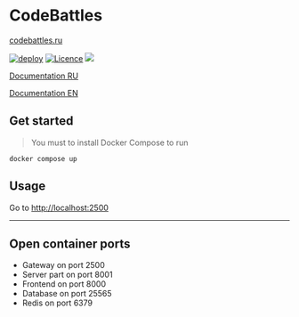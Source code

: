 # CodeBattles
[codebattles.ru](codebattles.ru)

[![deploy](https://github.com/doctorixx/CodeBattles/actions/workflows/deploy.yml/badge.svg?branch=master)](https://github.com/doctorixx/CodeBattles/actions/workflows/deploy.yml)
[![Licence](https://img.shields.io/github/license/CodeBattles-nn/CodeBattles?style=flat)](./LICENSE)
![](https://img.shields.io/endpoint?url=https://ghloc.vercel.app/api/codebattles-nn/codebattles/badge)

[Documentation RU](https://doctorixx.gitbook.io/codebattles/)

[Documentation EN](https://doctorixx.gitbook.io/codebattles/v/en) 

## Get started

> You must to install Docker Compose to run

```shell
docker compose up
```

## Usage
Go to [http://localhost:2500](http://localhost:2500)
___


## Open container ports

- Gateway on port 2500
- Server part on port 8001
- Frontend on port 8000
- Database on port 25565
- Redis on port 6379
